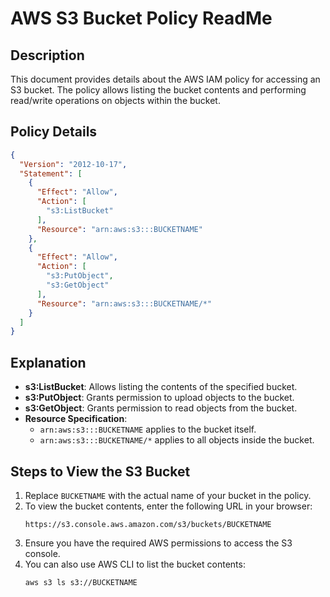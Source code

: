 # AWS S3 Bucket Policy ReadMe

## Description
This document provides details about the AWS IAM policy for accessing an S3 bucket. The policy allows listing the bucket contents and performing read/write operations on objects within the bucket.

## Policy Details
```json
{
  "Version": "2012-10-17",
  "Statement": [
    {
      "Effect": "Allow",
      "Action": [
        "s3:ListBucket"
      ],
      "Resource": "arn:aws:s3:::BUCKETNAME"
    },
    {
      "Effect": "Allow",
      "Action": [
        "s3:PutObject",
        "s3:GetObject"
      ],
      "Resource": "arn:aws:s3:::BUCKETNAME/*"
    }
  ]
}
```

## Explanation
- **s3:ListBucket**: Allows listing the contents of the specified bucket.
- **s3:PutObject**: Grants permission to upload objects to the bucket.
- **s3:GetObject**: Grants permission to read objects from the bucket.
- **Resource Specification**:
  - `arn:aws:s3:::BUCKETNAME` applies to the bucket itself.
  - `arn:aws:s3:::BUCKETNAME/*` applies to all objects inside the bucket.

## Steps to View the S3 Bucket
1. Replace `BUCKETNAME` with the actual name of your bucket in the policy.
2. To view the bucket contents, enter the following URL in your browser:
   ```
   https://s3.console.aws.amazon.com/s3/buckets/BUCKETNAME
   ```
3. Ensure you have the required AWS permissions to access the S3 console.
4. You can also use AWS CLI to list the bucket contents:
   ```sh
   aws s3 ls s3://BUCKETNAME
   ```

